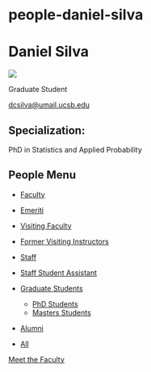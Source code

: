 # people-daniel-silva

# Daniel Silva

![](https://www.pstat.ucsb.edu/sites/default/files/styles/people_node/public/people/photo/Daniel_Silva_PSTAT_Headshots_2024_0002_optimized.jpg?itok=qrLlo5pX)

Graduate Student

[dcsilva@umail.ucsb.edu](mailto:dcsilva@umail.ucsb.edu)

## Specialization:

PhD in Statistics and Applied Probability

## People Menu

- [Faculty](/people/academic "Faculty")
- [Emeriti](/people/emeriti "Emeriti")
- [Visiting Faculty](/people/visiting "Visiting Faculty")
- [Former Visiting Instructors](/people/lecturer "Former Visiting Instructors")
- [Staff](/people/staff)
- [Staff Student Assistant](/people/researcher "Staff Student Assistant")
- [Graduate Students](/people/student "Graduate Students")
  
  - [PhD Students](/people/student/phd "PhD Students")
  - [Masters Students](/people/student/masters "Masters Students")
- [Alumni](/people/alumni)
- [All](/people/all)

[Meet the Faculty](/people/meet-the-faculty)